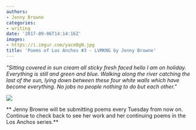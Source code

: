 ```yaml
---
authors:
- Jenny Browne
categories:
- writing
date: '2017-09-06T14:14:16Z'
images:
- https://i.imgur.com/yaceBgN.jpg
title: 'Poems of Los Anchos #3 - LVMKNG by Jenny Browne'
---
```

_"Sitting covered in sun cream all sticky fresh faced hello I am on holiday. Everything is still and green and blue. Walking along the river catching the last of the sun, lying down between these four white walls which have become everything. No jobs no people nothing to do but each other."_


![](https://i.imgur.com/kicwyLa.jpg "")


**
Jenny Browne will be submitting poems every Tuesday from now on. Continue to check back to see her work and her continuing poems in the Los Anchos series.**